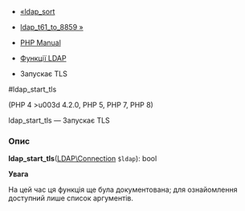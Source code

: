 - [«ldap_sort](function.ldap-sort.md)
- [ldap_t61_to_8859 »](function.ldap-t61-to-8859.md)

- [PHP Manual](index.md)
- [Функції LDAP](ref.ldap.md)
- Запускає TLS

#ldap_start_tls

(PHP 4 \>u003d 4.2.0, PHP 5, PHP 7, PHP 8)

ldap_start_tls — Запускає TLS

### Опис

**ldap_start_tls**([LDAP\Connection](class.ldap-connection.md)
`$ldap`): bool

**Увага**

На цей час ця функція ще була документована; для
ознайомлення доступний лише список аргументів.
